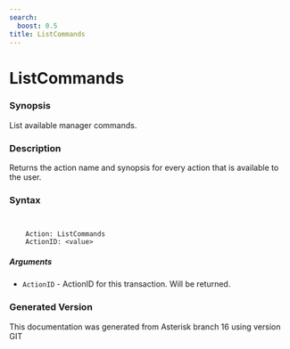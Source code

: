 ```yaml
---
search:
  boost: 0.5
title: ListCommands
---
```


# ListCommands

### Synopsis

List available manager commands.

### Description

Returns the action name and synopsis for every action that is available to the user.<br>


### Syntax


```


    Action: ListCommands
    ActionID: <value>

```
##### Arguments


* `ActionID` - ActionID for this transaction. Will be returned.<br>


### Generated Version

This documentation was generated from Asterisk branch 16 using version GIT 